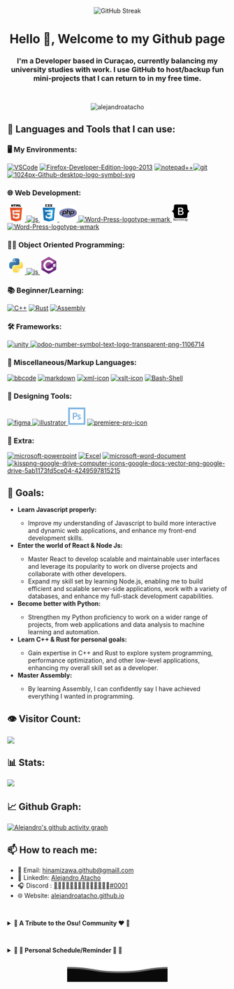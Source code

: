 <!--
**alejandroatacho/alejandroatacho** is a ✨ _special_ ✨ repository because its `README.md` (this file) appears on your GitHub profile.
-->
<p align="center">
  <img src="https://streak-stats.demolab.com?user=alejandroatacho&theme=merko&border_radius=5&date_format=M%20j%5B%2C%20Y%5D" alt="GitHub Streak" />
</p>

# <h1 align="center">Hello 👾, Welcome to my Github page</h1>

<h3 align="center">I'm a Developer based in Curaçao, currently balancing my university studies with work. I use GitHub to host/backup fun mini-projects that I can return to in my free time.</h3>
<br>
<p align="center"><img src="https://github-profile-trophy.vercel.app/?username=alejandroatacho&theme=onedark" alt="alejandroatacho" /></a> </p>

<h2 align="left">🔧 Languages and Tools that I can use:</h2>

<h3 align="left">🖥️ My Environments:</h3>
<p>
<a href="#"><img alt="VSCode" width="40px" height="40px" src="https://i.ibb.co/dGNkTnM/vscode.png"/></a> <a href="https://www.mozilla.org/en-US/firefox/developer/"><img src="https://i.ibb.co/NrCpW5N/Firefox-Developer-Edition-logo-2013.png" alt="Firefox-Developer-Edition-logo-2013" height="40" width="40" border="0"></a> <a href="https://notepad-plus-plus.org"><img src="https://i.ibb.co/gSbvCC9/notepad.png" width="auto" height="40px" alt="notepad++" border="0"></a><a href="https://git-scm.com/" target="_blank" rel="noreferrer"><img src="https://www.vectorlogo.zone/logos/git-scm/git-scm-icon.svg" alt="git" width="40" height="40"/> </a> <a href="https://desktop.github.com/"><img src="https://i.ibb.co/7KZpZkL/1024px-Github-desktop-logo-symbol-svg.png" height="40" width="40" alt="1024px-Github-desktop-logo-symbol-svg" border="0"></a></p>

<h3 align="left">🌐 Web Development:</h3>
<p align="left"><a href="https://www.w3.org/html/" target="_blank" rel="noreferrer"> <img src="https://raw.githubusercontent.com/devicons/devicon/master/icons/html5/html5-original-wordmark.svg" alt="html5" width="40" height="40"/> </a><a href="https://www.javascript.com/" target="_blank" rel="noreferrer"> <img src="https://upload.wikimedia.org/wikipedia/commons/6/6a/JavaScript-logo.png" alt="js" width="40" height="40"/> </a> <a href="https://www.w3schools.com/css/" target="_blank" rel="noreferrer"> <img src="https://raw.githubusercontent.com/devicons/devicon/master/icons/css3/css3-original-wordmark.svg" alt="css3" width="40" height="40"/> </a><a href="https://www.php.net" target="_blank" rel="noreferrer"> <img src="https://raw.githubusercontent.com/devicons/devicon/master/icons/php/php-original.svg" alt="php" width="40" height="40"/> </a>
 <a href="https://wordpress.com/"><img src="https://i.ibb.co/hgX5MVL/Word-Press-logotype-wmark.png" height="40" width="auto" alt="Word-Press-logotype-wmark" border="0"></a><a href="https://getbootstrap.com" target="_blank" rel="noreferrer"> <img src="https://raw.githubusercontent.com/devicons/devicon/master/icons/bootstrap/bootstrap-plain-wordmark.svg" alt="bootstrap" width="40" height="40"/> </a>
 <a href="https://sass-lang.com/styleguide/"><img src="https://i.ibb.co/2vt1Qwf/color-1c4aab2b.png" height="40" width="auto" alt="Word-Press-logotype-wmark" border="0"></a>
</p>

<h3 align="left">👨‍💻 Object Oriented Programming:</h3>
<p>
<a href="https://www.python.org" target="_blank" rel="noreferrer"><img src="https://raw.githubusercontent.com/devicons/devicon/master/icons/python/python-original.svg" alt="python" width="40" height="40"/></a><a href="https://www.javascript.com/" target="_blank" rel="noreferrer"> <img src="https://upload.wikimedia.org/wikipedia/commons/6/6a/JavaScript-logo.png" alt="js" width="40" height="40"/> </a><a href="https://www.w3schools.com/cs/" target="_blank" rel="noreferrer"> <img src="https://raw.githubusercontent.com/devicons/devicon/master/icons/csharp/csharp-original.svg" alt="csharp" width="40" height="40"/> </a>
 </p>
<h3 align="left">📚 Beginner/Learning:</h3>
<p>
<a href="https://cplusplus.com"><img src="https://i.ibb.co/vmbL7Yn/ISO-C-Logo-svg.png" alt="C++" width="auto" height="40" margin-bottom ="-20px"></a>
<a href="#"><img src="https://i.ibb.co/ctbrJJm/rust-logo-128x128.png" alt="Rust" width="auto" height="40" margin-bottom ="-20px"></a>
<a href="https://cplusplus.com"><img src="https://i.ibb.co/KrkTRTS/62779159-4cf76880-baaa-11e9-8318-e20a1aaa913a.png" alt="Assembly" width="auto" height="40" margin-bottom ="-20px"></a>
 </p>

<h3 align="left">🛠️ Frameworks:</h3>
<p>
<a href="#" target="_blank" rel="noreferrer"><img src="https://www.vectorlogo.zone/logos/unity3d/unity3d-icon.svg" alt="unity" width="40" height="40"/> </a><a href="https://pngset.com/download-free-png-ddjuz" target="_blank" rel="noreferrer"> <a href="https://odoo.com"><img src="https://i.ibb.co/JtvW03D/odoo-number-symbol-text-logo-transparent-png-1106714.png" alt="odoo-number-symbol-text-logo-transparent-png-1106714" width="auto" height="40" margin-bottom ="-20px" alt="odoo"></a>
</p>

<h3>🧩 Miscellaneous/Markup Languages:</h3>
<p>
  <a href=https://www.bbcode.org/><img src="https://i.ibb.co/TBfctdL/bj8LoZ1.png" width="auto" height="40" alt="bbcode" border="0"></a>
  <a href="https://www.markdownguide.org/"><img src="https://i.ibb.co/QFV1v2v/kisspng-markdown-text-editor-html-github-5adb9822124578-5281760315243407700749.png" alt="markdown" height="40" width="auto" border="0"></a>
  <a href="https://www.w3schools.com/xml/xml_whatis.asp"><img src="https://i.ibb.co/gWSNdRB/xml-icon.png" alt="xml-icon" width="40" height="40" border="0"></a>
  <a href="https://www.w3schools.com/xml/xml_whatis.asp"><img src="https://i.ibb.co/TH0L2WG/XSL.png" alt="xslt-icon" width="40" height="40" border="0"></a>
  <a href="#"><img src="https://i.ibb.co/TtXDprj/full-colored-dark.png" alt="Bash-Shell" height="40" width="auto" border="0"></a>
</p>

<h3>🎨 Designing Tools:</h3>
<p>
<a href="https://www.figma.com/" target="_blank" rel="noreferrer"> <img src="https://www.vectorlogo.zone/logos/figma/figma-icon.svg" alt="figma" width="40" height="40"/> </a>
<a href="https://www.adobe.com/in/products/illustrator.html" target="_blank" rel="noreferrer"> <img src="https://www.vectorlogo.zone/logos/adobe_illustrator/adobe_illustrator-icon.svg" alt="illustrator" width="40" height="40"/> </a> <a href="https://www.photoshop.com/en" target="_blank" rel="noreferrer"> <img src="https://raw.githubusercontent.com/devicons/devicon/master/icons/photoshop/photoshop-line.svg" alt="photoshop" width="40" height="40"/></a>
<a href="https://www.adobe.com/products/premiere.html" target="_blank" rel="noreferrer"><img src="https://i.ibb.co/3hFgTQy/premiere-pro-icon.png" alt="premiere-pro-icon" border="0" width="40" height="40"/></a></p>

<h3>🎁 Extra:</h3>
<a href="https://www.microsoft.com/en-us?ql=4"><img src="https://i.ibb.co/hWbmstm/pngwing-com.png" alt="microsoft-powerpoint" width="auto" height="40" border="0"></a>
<a href="https://www.microsoft.com/en-us?ql=4"><img src="https://i.ibb.co/P9qktLw/pngwing-com-1.png" width="auto" height="40" alt="Excel" border="0"></a>
<a href="https://www.microsoft.com/en-us?ql=4"><img src="https://i.ibb.co/1vHDj4d/pngwing-com-2.png" width="auto" height="40" alt="microsoft-word-document" border="0"></a>
<a href="http://google.com"><img src="https://i.ibb.co/J58s0dc/kisspng-google-drive-computer-icons-google-docs-transparent-google-drive-png-5ab1174c17bbe1-82756443.png" alt="kisspng-google-drive-computer-icons-google-docs-vector-png-google-drive-5ab1173fd5ce04-4249597815215" width="auto" height="40" alt="google_drive" border="0"></a>
<br>
<h2 align="left">🎯 Goals:</h2>

<ul>
  <li><strong>Learn Javascript properly: </strong></li>
  <ul>
    <li>Improve my understanding of Javascript to build more interactive and dynamic web applications, and enhance my front-end development skills.</li>
  </ul>
  <li><strong>Enter the world of React & Node Js:</strong></li>
  <ul>
    <li>Master React to develop scalable and maintainable user interfaces and leverage its popularity to work on diverse projects and collaborate with other developers.</li>
    <li>Expand my skill set by learning Node.js, enabling me to build efficient and scalable server-side applications, work with a variety of databases, and enhance my full-stack development capabilities.</li>
  </ul>
  <li><strong>Become better with Python:</strong></li>
  <ul>
    <li>Strengthen my Python proficiency to work on a wider range of projects, from web applications and data analysis to machine learning and automation.</li>
  </ul>
  <li><strong>Learn C++ & Rust for personal goals: </strong></li>
  <ul>
    <li>Gain expertise in C++ and Rust to explore system programming, performance optimization, and other low-level applications, enhancing my overall skill set as a developer.</li>
  </ul>
    <li><strong>Master Assembly:</strong></li>
  <ul>
    <li>By learning Assembly, I can confidently say I have achieved everything I wanted in programming.</li>
  </ul>

</ul>

<h2 align="left">👁️ Visitor Count:</h2>
<p>
<img align="center" src="http://s05.flagcounter.com/count/QBT/bg_000000/txt_22B7DB/border_CCCCCC/columns_9/maxflags_300/viewers_0/labels_0/pageviews_1/flags_1/" /><a href="https://info.flagcounter.com/AyNK"></a>
</p>
<h2>📊 Stats:</h2>
<p align="left">
<a href="https://github.com/alejandroatacho">
  <img height="180em" src="https://github-readme-stats-eight-theta.vercel.app/api/top-langs/?username=alejandroatacho&layout=compact&langs_count=12&theme=midnight-purple"/>
</a>
</p>
<h2 align="left">📈 Github Graph:</h2>
<p>

[![Alejandro's github activity graph](https://github-readme-activity-graph.cyclic.app/graph?username=alejandroatacho&theme=react-dark)](https://github.com/alejandroatacho)
</p>

<h2>📫 How to reach me: </h2>

- 📧 Email: [hinamizawa.github@gmaill.com](mailto:hinamizawa.github@gmaill.com)
- 💼 LinkedIn: [Alejandro Atacho](https://www.linkedin.com/in/alejandro-atacho-a0ab97107/)
- 🎧 Discord : [᲼᲼᲼᲼᲼᲼᲼᲼᲼᲼᲼᲼᲼᲼#0001](#)
- 🌐 Website: [alejandroatacho.github.io](alejandroatacho.github.io)
<!-- - 🐦 Twitter: [@yourtwitterhandle](https://twitter.com/yourtwitterhandle) -->
<br/>
<p align="center">
<details>
  <summary><strong>🔽 A Tribute to the Osu! Community ❤️ 🔽</strong></summary>
  <br>
  <p align="center">A special thanks to all the Osu! players who inspired me to dive into development and continued to nurture the passion for creating, even after many of us stopped playing. I am forever grateful to this amazing community!</p>
  <br>
  <p align="center">
    <!-- osu! card -->
    <img src="https://osu-sig.vercel.app/card?user=Themoonbunny&mode=taiko&lang=en&round_avatar=true&animation=true&hue=200&w=1375&h=800&skills=true" width="455"/>
  </p>
</details>
</p>
<br/>
<p align="center">
<details>
  <summary><strong>🔽 📜 Personal Schedule/Reminder 📜 🔽</strong></summary>
  <br>
  <p align="left"> Programming Road Map

## Web Development:

1. **HTML/CSS** (2-4 weeks)
   - Fundamentals of HTML and CSS
   - Layout
   - Responsive design
   - Accessibility

2. **JavaScript** (6-8 weeks)
   - Programming concepts
   - The DOM
   - Popular libraries like jQuery

3. **React** (4-6 weeks)
   - React fundamentals
   - Redux
   - React Router
   - Server-side rendering

4. **Node.js** (8-12 weeks)
   - Node.js fundamentals
   - Express
   - Socket.io
   - Authentication

5. **Databases** (4-8 weeks)
   - SQL
   - MySQL or MongoDB

6. **Backend languages** (8-12 weeks)
   - Python or Ruby
   - Web frameworks like Flask or Rails

7. **Cloud services** (4-8 weeks)
   - AWS or Google Cloud Platform
   - Web application deployment

8. **Security** (2-4 weeks)
   - Web security concepts
   - Common attacks
   - Prevention strategies

9. **Advanced topics** (6-12 months or more)
   - Web performance optimization
   - Testing
   - DevOps
   - Design patterns

## Additional Skills:

1. **Typescript**
   - For web development: TypeScript is a superset of JavaScript that adds static typing, making it easier to catch errors during development and improving code quality.
   - Enhanced React development: TypeScript's static typing integrates seamlessly with React, resulting in better developer experience, easier debugging, and more maintainable code.
   - Scalability: TypeScript is well-suited for larger projects, as the static typing and improved tooling support help manage complexity and maintain code consistency.
   - Increased productivity: TypeScript's advanced features, such as interfaces and type annotations, lead to improved code completion, refactoring capabilities, and overall development productivity.
   - Growing popularity: TypeScript has gained widespread adoption among developers and companies, so learning it will increase your marketability and help you stay current with industry trends.

2. **Python**
   - Strengthen your Python proficiency in your free time when you need a break from web development
   - Focus on a wide range of projects, from web applications and data analysis to machine learning and automation

3. **Assembly** (long-term goal)
   - Gain a deeper understanding of low-level programming and computer architecture

4. **Rust & C++**
   - Broaden your skill set in system programming, performance optimization, and other low-level applications
5. **Bash/Shell**
    - Because what is life without a little bit of shelling <3 </p>
  <br>
</details>
</p>




<div style="text-align:center">
<a href="#">
  <img src=".github/img/Bottom.svg"></a>
</div>
